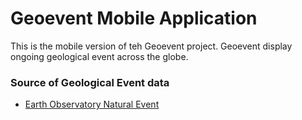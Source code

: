 # Geoevent Mobile Application
This is the mobile version of teh Geoevent project. Geoevent display ongoing geological event across the globe. 

### Source of Geological Event data
- [Earth Observatory Natural Event](https://eonet.gsfc.nasa.gov/)

